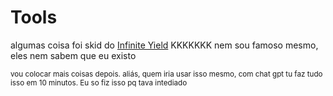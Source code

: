 # Tools

algumas coisa foi skid  do [Infinite Yield](https://infyiff.github.io/) KKKKKKK nem sou famoso mesmo, eles nem sabem que eu existo

<sub> vou colocar mais coisas depois. aliás, quem iria usar isso mesmo, com chat gpt tu faz tudo isso em 10 minutos. Eu so fiz isso pq tava intediado </sub>
